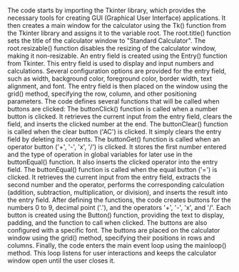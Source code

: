 The code starts by importing the Tkinter library, which provides the necessary tools for creating GUI (Graphical User Interface) applications.
It then creates a main window for the calculator using the Tk() function from the Tkinter library and assigns it to the variable root.
The root.title() function sets the title of the calculator window to "Standard Calculator".
The root.resizable() function disables the resizing of the calculator window, making it non-resizable.
An entry field is created using the Entry() function from Tkinter. This entry field is used to display and input numbers and calculations. Several configuration options are provided for the entry field, such as width, background color, foreground color, border width, text alignment, and font. The entry field is then placed on the window using the grid() method, specifying the row, column, and other positioning parameters.
The code defines several functions that will be called when buttons are clicked:
The buttonClick() function is called when a number button is clicked. It retrieves the current input from the entry field, clears the field, and inserts the clicked number at the end.
The buttonClear() function is called when the clear button ('AC') is clicked. It simply clears the entry field by deleting its contents.
The buttonGet() function is called when an operator button ('+', '-', 'x', '/') is clicked. It stores the first number entered and the type of operation in global variables for later use in the buttonEqual() function. It also inserts the clicked operator into the entry field.
The buttonEqual() function is called when the equal button ('=') is clicked. It retrieves the current input from the entry field, extracts the second number and the operator, performs the corresponding calculation (addition, subtraction, multiplication, or division), and inserts the result into the entry field.
After defining the functions, the code creates buttons for the numbers 0 to 9, decimal point ('.'), and the operators '+', '-', 'x', and '/'. Each button is created using the Button() function, providing the text to display, padding, and the function to call when clicked. The buttons are also configured with a specific font.
The buttons are placed on the calculator window using the grid() method, specifying their positions in rows and columns.
Finally, the code enters the main event loop using the mainloop() method. This loop listens for user interactions and keeps the calculator window open until the user closes it.

